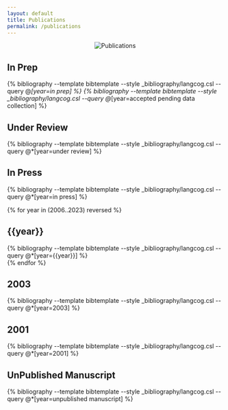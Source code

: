 ```yaml
---
layout: default
title: Publications
permalink: /publications
---
```


<div style = "text-align:center">
<img src="{{site.url}}{{site.baseurl}}/images/publications.png" alt="Publications">
</div>

## In Prep
{% bibliography --template bibtemplate --style _bibliography/langcog.csl --query @*[year=in prep] %}
{% bibliography --template bibtemplate --style _bibliography/langcog.csl --query @*[year=accepted pending data collection] %}
<br>

## Under Review
{% bibliography --template bibtemplate --style _bibliography/langcog.csl --query @*[year=under review] %}
<br>

## In Press
 {% bibliography --template bibtemplate --style _bibliography/langcog.csl --query @*[year=in press] %}
<br>

{% for year in (2006..2023) reversed %}
<h2>{{year}}</h2>
{% bibliography --template bibtemplate --style _bibliography/langcog.csl --query @*[year={{year}}] %}
<br>
{% endfor %}

## 2003
{% bibliography --template bibtemplate --style _bibliography/langcog.csl --query @*[year=2003] %}
<br>

## 2001
{% bibliography --template bibtemplate --style _bibliography/langcog.csl --query @*[year=2001] %}
<br>

## UnPublished Manuscript
{% bibliography --template bibtemplate --style _bibliography/langcog.csl --query @*[year=unpublished manuscript] %} 




